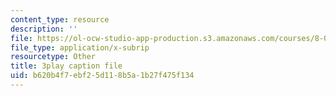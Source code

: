 ```yaml
---
content_type: resource
description: ''
file: https://ol-ocw-studio-app-production.s3.amazonaws.com/courses/8-01sc-classical-mechanics-fall-2016/b620b4f7ebf25d118b5a1b27f475f134_RBaBEjzMr4E.vtt
file_type: application/x-subrip
resourcetype: Other
title: 3play caption file
uid: b620b4f7-ebf2-5d11-8b5a-1b27f475f134
---
```

